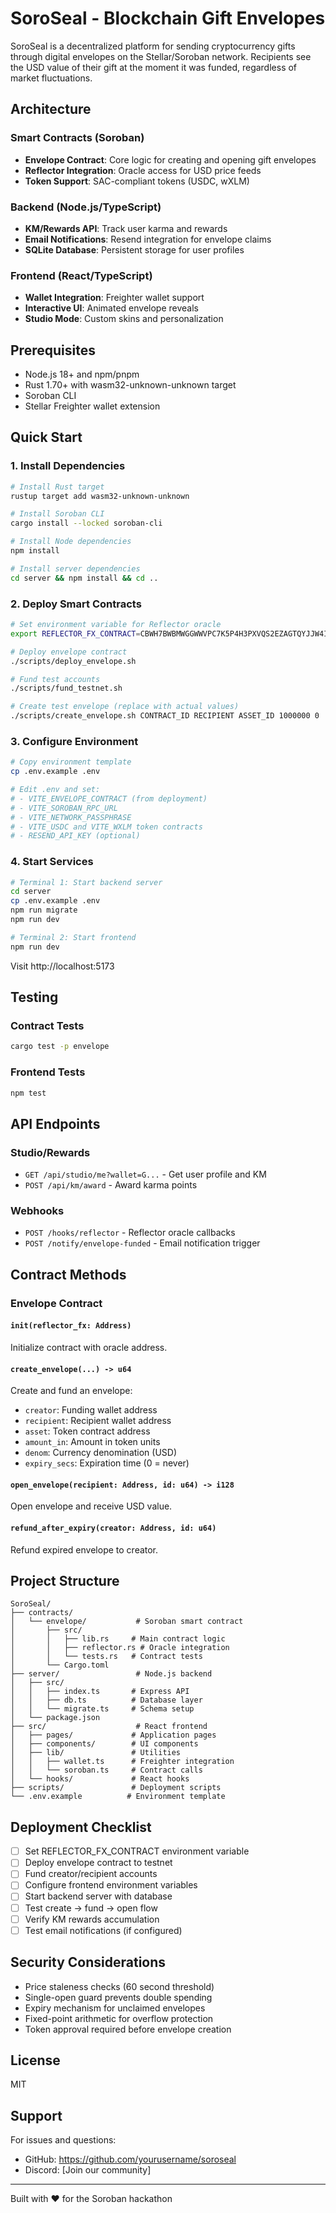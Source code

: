 # SoroSeal - Blockchain Gift Envelopes

SoroSeal is a decentralized platform for sending cryptocurrency gifts through digital envelopes on the Stellar/Soroban network. Recipients see the USD value of their gift at the moment it was funded, regardless of market fluctuations.

## Architecture

### Smart Contracts (Soroban)
- **Envelope Contract**: Core logic for creating and opening gift envelopes
- **Reflector Integration**: Oracle access for USD price feeds
- **Token Support**: SAC-compliant tokens (USDC, wXLM)

### Backend (Node.js/TypeScript)
- **KM/Rewards API**: Track user karma and rewards
- **Email Notifications**: Resend integration for envelope claims
- **SQLite Database**: Persistent storage for user profiles

### Frontend (React/TypeScript)
- **Wallet Integration**: Freighter wallet support
- **Interactive UI**: Animated envelope reveals
- **Studio Mode**: Custom skins and personalization

## Prerequisites

- Node.js 18+ and npm/pnpm
- Rust 1.70+ with wasm32-unknown-unknown target
- Soroban CLI
- Stellar Freighter wallet extension

## Quick Start

### 1. Install Dependencies

```bash
# Install Rust target
rustup target add wasm32-unknown-unknown

# Install Soroban CLI
cargo install --locked soroban-cli

# Install Node dependencies
npm install

# Install server dependencies
cd server && npm install && cd ..
```

### 2. Deploy Smart Contracts

```bash
# Set environment variable for Reflector oracle
export REFLECTOR_FX_CONTRACT=CBWH7BWBMWGGWWVPC7K5P4H3PXVQS2EZAGTQYJJW4IDDQGOAJVDMVUVN

# Deploy envelope contract
./scripts/deploy_envelope.sh

# Fund test accounts
./scripts/fund_testnet.sh

# Create test envelope (replace with actual values)
./scripts/create_envelope.sh CONTRACT_ID RECIPIENT ASSET_ID 1000000 0
```

### 3. Configure Environment

```bash
# Copy environment template
cp .env.example .env

# Edit .env and set:
# - VITE_ENVELOPE_CONTRACT (from deployment)
# - VITE_SOROBAN_RPC_URL
# - VITE_NETWORK_PASSPHRASE
# - VITE_USDC and VITE_WXLM token contracts
# - RESEND_API_KEY (optional)
```

### 4. Start Services

```bash
# Terminal 1: Start backend server
cd server
cp .env.example .env
npm run migrate
npm run dev

# Terminal 2: Start frontend
npm run dev
```

Visit http://localhost:5173

## Testing

### Contract Tests
```bash
cargo test -p envelope
```

### Frontend Tests
```bash
npm test
```

## API Endpoints

### Studio/Rewards
- `GET /api/studio/me?wallet=G...` - Get user profile and KM
- `POST /api/km/award` - Award karma points

### Webhooks
- `POST /hooks/reflector` - Reflector oracle callbacks
- `POST /notify/envelope-funded` - Email notification trigger

## Contract Methods

### Envelope Contract

#### `init(reflector_fx: Address)`
Initialize contract with oracle address.

#### `create_envelope(...) -> u64`
Create and fund an envelope:
- `creator`: Funding wallet address
- `recipient`: Recipient wallet address  
- `asset`: Token contract address
- `amount_in`: Amount in token units
- `denom`: Currency denomination (USD)
- `expiry_secs`: Expiration time (0 = never)

#### `open_envelope(recipient: Address, id: u64) -> i128`
Open envelope and receive USD value.

#### `refund_after_expiry(creator: Address, id: u64)`
Refund expired envelope to creator.

## Project Structure

```
SoroSeal/
├── contracts/
│   └── envelope/           # Soroban smart contract
│       ├── src/
│       │   ├── lib.rs     # Main contract logic
│       │   ├── reflector.rs # Oracle integration
│       │   └── tests.rs   # Contract tests
│       └── Cargo.toml
├── server/                 # Node.js backend
│   ├── src/
│   │   ├── index.ts       # Express API
│   │   ├── db.ts          # Database layer
│   │   └── migrate.ts     # Schema setup
│   └── package.json
├── src/                    # React frontend
│   ├── pages/             # Application pages
│   ├── components/        # UI components
│   ├── lib/               # Utilities
│   │   ├── wallet.ts      # Freighter integration
│   │   └── soroban.ts     # Contract calls
│   └── hooks/             # React hooks
├── scripts/               # Deployment scripts
└── .env.example          # Environment template
```

## Deployment Checklist

- [ ] Set REFLECTOR_FX_CONTRACT environment variable
- [ ] Deploy envelope contract to testnet
- [ ] Fund creator/recipient accounts
- [ ] Configure frontend environment variables
- [ ] Start backend server with database
- [ ] Test create → fund → open flow
- [ ] Verify KM rewards accumulation
- [ ] Test email notifications (if configured)

## Security Considerations

- Price staleness checks (60 second threshold)
- Single-open guard prevents double spending
- Expiry mechanism for unclaimed envelopes
- Fixed-point arithmetic for overflow protection
- Token approval required before envelope creation

## License

MIT

## Support

For issues and questions:
- GitHub: https://github.com/yourusername/soroseal
- Discord: [Join our community]

---

Built with ❤️ for the Soroban hackathon